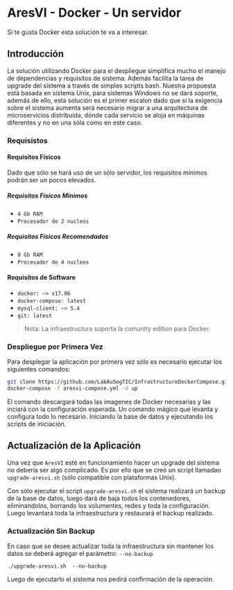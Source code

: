 # AresVI - Docker - Un servidor

Si te gusta Docker esta solución te va a interesar.

## Introducción

La solución utilizando Docker para el despliegue simplifica mucho el manejo de dependencias y requisitos de sistema. Además facilita la tarea de upgrade del sistema a través de simples scripts bash. Nuestra propuesta está basada en sistema Unix, para sistemas Windows no se dará soporte, además de ello, esta solución es el primer escalon dado que si la exigencia sobre el sistema aumenta será necesario migrar a una arquitectura de microservicios distribuida, dónde cada servicio se aloja en máquinas diferentes y no en una sóla como en este caso.

### Requisistos

#### Requisitos Físicos

Dado que sólo se hará uso de un sólo servidor, los requisitos mínimos podrán ser un pocos elevados.

##### Requisitos Físicos Mínimos

- `4 Gb RAM`
- `Procesador de 2 nucleos`

##### Requisitos Físicos Recomendados

- `8 Gb RAM`
- `Procesador de 4 nucleos`

#### Requisitos de Software

- `docker: ~> v17.06 `
- `docker-compose: latest`
- `mysql-client: ~> 5.4`
- `git: latest`

> Nota: La infraestructura soporta la comunity edition para Docker.

### Despliegue por Primera Vez

Para desplegar la aplicación por primera vez sólo es necesario ejecutar los siguientes comandos:

```Bash
git clone https://github.com/LabAuSegTIC/InfrastructureDockerCompose.git
docker-compose -f aresvi-compose.yml -d up
```

El comando descargará todas las imagenes de Docker necesarias y las inciará con la configuración esperada. Un comando mágico que levanta y configura todo lo necesario. Iniciando la base de datos y ejecutando los scripts de iniciación.

## Actualización de la Aplicación

Una vez que `AresVI` esté en funcionamiento hacer un upgrade del sistema no debería ser algo complicado. Es por ello que se creó un script llamadao `upgrade-aresvi.sh` (sólo compatible con plataformas Unix).

Con sólo ejecutar el script `upgrade-aresvi.sh` el sistema realizará un backup de la base de datos, luego dará de baja todos los contenedores, eliminandolos, borrando los volumentes, redes y toda la configuración. Luego levantará toda la infraestructura y restaurará el backup realizado.

### Actualización Sin Backup

En caso que se desee actualizar toda la infraestructura sin mantener los datos se deberá agregar el parámetro: `--no-backup`

``./upgrade-aresvi.sh  --no-backup ``

Luego de ejecutarlo el sistema nos pedirá confirmación de la operación.

